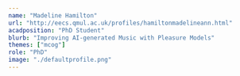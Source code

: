 ```yaml
---
name: "Madeline Hamilton"
url: "http://eecs.qmul.ac.uk/profiles/hamiltonmadelineann.html"
acadposition: "PhD Student"
blurb: "Improving AI-generated Music with Pleasure Models"
themes: ["mcog"]
role: "PhD"
image: "./defaultprofile.png"
---
```

